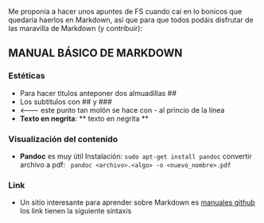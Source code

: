 Me proponía a hacer unos apuntes de FS cuando caí en lo bonicos que quedaría haerlos en Markdown, así que para que todos podáis disfrutar de las maravilla de Markdown (y contribuir):

## MANUAL BÁSICO DE MARKDOWN
### Estéticas
- Para hacer títulos anteponer dos almuadillas \##
- Los subtítulos con \## y \###
- <--- este punto tan molón se hace con \- al princio de la línea
- **Texto en negrita**:  \** texto en negrita \**

### Visualización del contenido
- **Pandoc** es muy útil
 Instalación:  `sudo apt-get install pandoc`
 convertir archivo a pdf:  ` pandoc <archivo>.<algo> -o <nuevo_nombre>.pdf`

### Link
- Un sitio interesante para aprender sobre Markdown es [manuales github](https://help.github.com/articles/basic-writing-and-formatting-syntax/#links)
los link tienen la siguiente sintaxis [ <mensaje> ]( <link> )